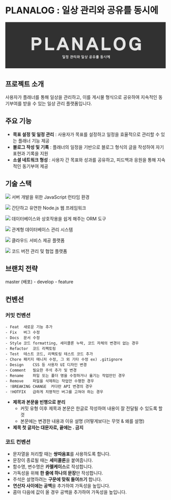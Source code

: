 # PLANALOG : 일상 관리와 공유를 동시에 

![PLANALOG](https://github.com/PLANALOG/PLANALOG-Backend/blob/develop/image.png)

## 프로젝트 소개 
사용자가 플래너를 통해 일상을 관리하고, 이를 게시물 형식으로 공유하여 지속적인 동기부여를 받을 수 있는 일상 관리 플랫폼입니다.

## 주요 기능
- **목표 설정 및 일정 관리** : 사용자가 목표를 설정하고 일정을 효율적으로 관리할 수 있는 플래너 기능 제공
- **블로그 작성 및 기록** : 플래너의 일정을 기반으로 블로그 형식의 글을 작성하여 자기 표현과 기록을 지원
- **소셜 네트워크 형성** : 사용자 간 목표와 성과를 공유하고, 피드백과 응원을 통해 지속적인 동기부여 제공

##  기술 스택
<img src="https://img.shields.io/badge/node.js-339933?style=for-the-badge&logo=Node.js&logoColor=white">  서버 개발을 위한 JavaScript 런타임 환경


<img src="https://img.shields.io/badge/express-000000?style=for-the-badge&logo=express&logoColor=white"> 간단하고 유연한 Node.js 웹 프레임워크


<img src="https://img.shields.io/badge/prisma-2D3748?style=for-the-badge&logo=prisma&logoColor=white"> 데이터베이스와 상호작용을 쉽게 해주는 ORM 도구


<img src="https://img.shields.io/badge/mysql-4479A1?style=for-the-badge&logo=mysql&logoColor=white"> 관계형 데이터베이스 관리 시스템


<img src="https://img.shields.io/badge/amazonaws-232F3E?style=for-the-badge&logo=amazonaws&logoColor=white"> 클라우드 서비스 제공 플랫폼


<img src="https://img.shields.io/badge/github-181717?style=for-the-badge&logo=github&logoColor=white"> 코드 버전 관리 및 협업 플랫폼



## 브랜치 전략 
master (배포) - develop - feature 

## 컨벤션 
  ### 커밋 컨벤션 
    - Feat	새로운 기능 추가
    - Fix	버그 수정
    - Docs	문서 수정
    - Style	코드 formatting, 세미콜론 누락, 코드 자체의 변경이 없는 경우
    - Refactor	코드 리팩토링
    - Test	테스트 코드, 리팩토링 테스트 코드 추가
    - Chore	패키지 매니저 수정, 그 외 기타 수정 ex) .gitignore
    - Design	CSS 등 사용자 UI 디자인 변경
    - Comment	필요한 주석 추가 및 변경
    - Rename	파일 또는 폴더 명을 수정하거나 옮기는 작업만인 경우
    - Remove	파일을 삭제하는 작업만 수행한 경우
    - !BREAKING CHANGE	커다란 API 변경의 경우
    - !HOTFIX	급하게 치명적인 버그를 고쳐야 하는 경우
  
   - **제목과 본문을 빈행으로 분리**
      - 커밋 유형 이후 제목과 본문은 한글로 작성하여 내용이 잘 전달될 수 있도록 할 것
      - 본문에는 변경한 내용과 이유 설명 (어떻게보다는 무엇 & 왜를 설명)   
   - **제목 첫 글자는 대문자로, 끝에는 . 금지**
  
  ### 코드 컨벤션
  
  - 문자열을 처리할 때는 **쌍따옴표**를 사용하도록 합니다.
  - 문장이 종료될 때는 **세미콜론**을 붙여줍니다.
  - 함수명, 변수명은 **카멜케이스**로 작성합니다.
  - 가독성을 위해 **한 줄에 하나의 문장**만 작성합니다.
  - 주석은 설명하려는 **구문에 맞춰 들여쓰기** 합니다.
  - **연산자 사이에는 공백**을 추가하여 가독성을 높입니다.
  - 콤마 다음에 값이 올 경우 공백을 추가하여 가독성을 높입니다.
